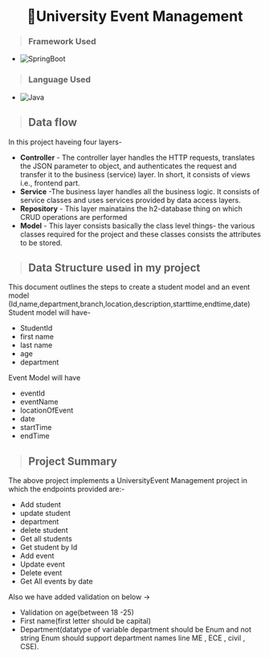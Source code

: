 <h1 align="center"> 👤University Event Management</h1>

>### Framework Used 
 * ![SpringBoot](https://img.shields.io/badge/SpringBoot-White?style=flat&logoColor=Blue)

>### Language Used
* ![Java](https://img.shields.io/badge/Java-White?style=flat&logoColor=Blue)
>## Data flow
In this project haveing four layers-
* **Controller** - The controller layer handles the HTTP requests, translates the JSON parameter to object, and authenticates the request and transfer it to the business (service) layer. In short, it consists of views i.e., frontend part.
* **Service** -The business layer handles all the business logic. It consists of service classes and uses services provided by data access layers.
* **Repository** - This layer mainatains the h2-database thing on which CRUD operations are performed
* **Model** - This layer consists basically the class level things- the various classes required for the project and these classes consists the attributes to be stored.

>## Data Structure used in my project
This document outlines the steps to create a student model and an event model (Id,name,department,branch,location,description,starttime,endtime,date)
Student model will have-
* StudentId
* first name
* last name
* age
* department

Event Model will have
* eventId
* eventName
* locationOfEvent
* date
* startTime
* endTime

>## Project Summary

The above project implements a UniversityEvent Management project in which the endpoints provided are:-

* Add student
* update student  
* department
* delete student
* Get all students 
* Get student by Id
* Add event
* Update event
* Delete event
* Get All events by date

Also we have added validation on below ->
* Validation on age(between 18 -25)
* First name(first letter should be capital) 
*  Department(datatype of variable department should be Enum and not string Enum should support department names line ME , ECE , civil , CSE). 
